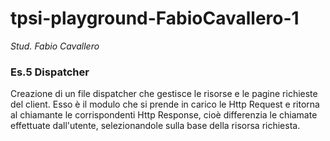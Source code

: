 # tpsi-playground-FabioCavallero-1

_Stud. Fabio Cavallero_

### Es.5 Dispatcher 

Creazione di un file dispatcher che gestisce le risorse e le pagine richieste del client. Esso è il modulo che si prende in carico le Http Request e ritorna al chiamante le corrispondenti Http Response, cioè differenzia le chiamate effettuate dall'utente, selezionandole sulla base della risorsa richiesta.